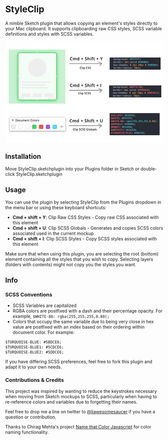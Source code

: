 # StyleClip

A nimble Sketch plugin that allows copying an element's styles directly to your Mac clipboard. It supports clipboarding raw CSS styles, SCSS variable definitions and styles with SCSS variables.

![](images/demo.png)

## Installation

Move StyleClip.sketchplugin into your Plugins folder in Sketch or double-click StyleClip.sketchplugin

## Usage

You can use the plugin by selecting StyleClip from the Plugins dropdown in the menu bar or using these keyboard shortcuts:

* **Cmd + shift + Y**: Clip Raw CSS Styles - Copy raw CSS associated with this element
* **Cmd + shift + U**: Clip SCSS Globals - Generates and copies SCSS colors associated used in the current mockup
* **Cmd + shift + I**: Clip SCSS Styles - Copy SCSS styles associated with this element

Make sure that when using this plugin, you are selecting the root (bottom) element containing all the styles that you wish to copy. Selecting layers (folders with contents) might not copy you the styles you want.

## Info

### SCSS Conventions

* SCSS Variables are capitalized
* RGBA colors are postfixed with a dash and their percentage opacity. For example, `$WHITE-80: rgba(255,255,255,0.80);`
* Colors that occupy the same variable due to being very close in hex value are postfixed with an index based on their ordering within document color. For example:

```
$TURQUOISE-BLUE: #5BDCE6;
$TURQUOISE-BLUE1: #5CDCE6;
$TURQUOISE-BLUE2: #5DDCE6;
```

If you have differing SCSS preferences, feel free to fork this plugin and adapt it to your own needs.

### Contributions & Credits

This project was inspired by wanting to reduce the keystrokes necessary when moving from Sketch mockups to SCSS, particularly when having to re-reference colors and variables due to forgetting their names.

Feel free to drop me a line on twitter to [@liawesomesaucer](https://twitter.com/liawesomesaucer) if you have a question or contribution.

Thanks to Chirag Mehta's project [Name that Color Javascript](http://chir.ag/projects/ntc) for color naming functionality.

